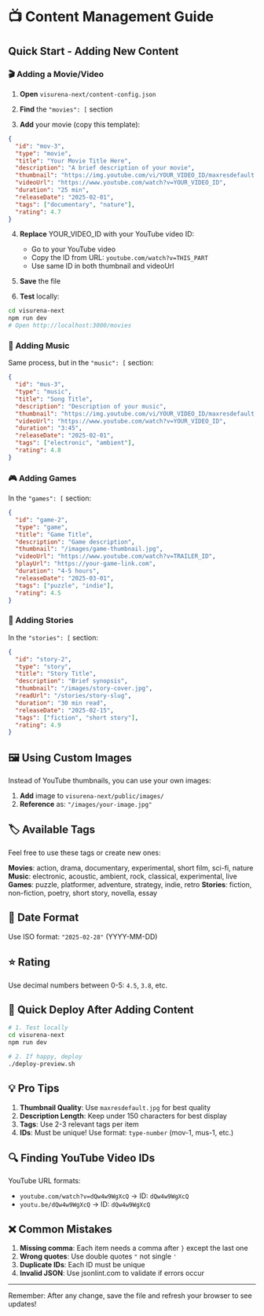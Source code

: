 # 📺 Content Management Guide

## Quick Start - Adding New Content

### 🎬 Adding a Movie/Video

1. **Open** `visurena-next/content-config.json`

2. **Find** the `"movies": [` section

3. **Add** your movie (copy this template):
```json
{
  "id": "mov-3",
  "type": "movie",
  "title": "Your Movie Title Here",
  "description": "A brief description of your movie",
  "thumbnail": "https://img.youtube.com/vi/YOUR_VIDEO_ID/maxresdefault.jpg",
  "videoUrl": "https://www.youtube.com/watch?v=YOUR_VIDEO_ID",
  "duration": "25 min",
  "releaseDate": "2025-02-01",
  "tags": ["documentary", "nature"],
  "rating": 4.7
}
```

4. **Replace** YOUR_VIDEO_ID with your YouTube video ID:
   - Go to your YouTube video
   - Copy the ID from URL: `youtube.com/watch?v=THIS_PART`
   - Use same ID in both thumbnail and videoUrl

5. **Save** the file

6. **Test** locally:
```bash
cd visurena-next
npm run dev
# Open http://localhost:3000/movies
```

### 🎵 Adding Music

Same process, but in the `"music": [` section:
```json
{
  "id": "mus-3",
  "type": "music",
  "title": "Song Title",
  "description": "Description of your music",
  "thumbnail": "https://img.youtube.com/vi/YOUR_VIDEO_ID/maxresdefault.jpg",
  "videoUrl": "https://www.youtube.com/watch?v=YOUR_VIDEO_ID",
  "duration": "3:45",
  "releaseDate": "2025-02-01",
  "tags": ["electronic", "ambient"],
  "rating": 4.8
}
```

### 🎮 Adding Games

In the `"games": [` section:
```json
{
  "id": "game-2",
  "type": "game",
  "title": "Game Title",
  "description": "Game description",
  "thumbnail": "/images/game-thumbnail.jpg",
  "videoUrl": "https://www.youtube.com/watch?v=TRAILER_ID",
  "playUrl": "https://your-game-link.com",
  "duration": "4-5 hours",
  "releaseDate": "2025-03-01",
  "tags": ["puzzle", "indie"],
  "rating": 4.5
}
```

### 📖 Adding Stories

In the `"stories": [` section:
```json
{
  "id": "story-2",
  "type": "story",
  "title": "Story Title",
  "description": "Brief synopsis",
  "thumbnail": "/images/story-cover.jpg",
  "readUrl": "/stories/story-slug",
  "duration": "30 min read",
  "releaseDate": "2025-02-15",
  "tags": ["fiction", "short story"],
  "rating": 4.9
}
```

## 🖼️ Using Custom Images

Instead of YouTube thumbnails, you can use your own images:

1. **Add** image to `visurena-next/public/images/`
2. **Reference** as: `"/images/your-image.jpg"`

## 🏷️ Available Tags

Feel free to use these tags or create new ones:

**Movies**: action, drama, documentary, experimental, short film, sci-fi, nature
**Music**: electronic, acoustic, ambient, rock, classical, experimental, live
**Games**: puzzle, platformer, adventure, strategy, indie, retro
**Stories**: fiction, non-fiction, poetry, short story, novella, essay

## 📅 Date Format

Use ISO format: `"2025-02-28"` (YYYY-MM-DD)

## ⭐ Rating

Use decimal numbers between 0-5: `4.5`, `3.8`, etc.

## 🚀 Quick Deploy After Adding Content

```bash
# 1. Test locally
cd visurena-next
npm run dev

# 2. If happy, deploy
./deploy-preview.sh
```

## 💡 Pro Tips

1. **Thumbnail Quality**: Use `maxresdefault.jpg` for best quality
2. **Description Length**: Keep under 150 characters for best display
3. **Tags**: Use 2-3 relevant tags per item
4. **IDs**: Must be unique! Use format: `type-number` (mov-1, mus-1, etc.)

## 🔍 Finding YouTube Video IDs

YouTube URL formats:
- `youtube.com/watch?v=dQw4w9WgXcQ` → ID: `dQw4w9WgXcQ`
- `youtu.be/dQw4w9WgXcQ` → ID: `dQw4w9WgXcQ`

## ❌ Common Mistakes

1. **Missing comma**: Each item needs a comma after `}` except the last one
2. **Wrong quotes**: Use double quotes `"` not single `'`
3. **Duplicate IDs**: Each ID must be unique
4. **Invalid JSON**: Use jsonlint.com to validate if errors occur

---

Remember: After any change, save the file and refresh your browser to see updates!